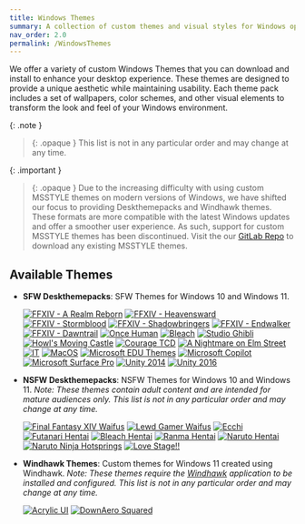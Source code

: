 ```yaml
---
title: Windows Themes
summary: A collection of custom themes and visual styles for Windows operating systems.
nav_order: 2.0
permalink: /WindowsThemes
---
```


We offer a variety of custom Windows Themes that you can download and install to enhance your desktop experience. These themes are designed to provide a unique aesthetic while maintaining usability. Each theme pack includes a set of wallpapers, color schemes, and other visual elements to transform the look and feel of your Windows environment. 

{: .note }
> {: .opaque }
> This list is not in any particular order and may change at any time.

{: .important  }
> {: .opaque }
> Due to the increasing difficulty with using custom MSSTYLE themes on modern versions of Windows, we have shifted our focus to providing Deskthemepacks and Windhawk themes. These formats are more compatible with the latest Windows updates and offer a smoother user experience. As such, support for custom MSSTYLE themes has been discontinued. Visit the our [GitLab Repo](https://gitlab.com/the-back-room/) to download any existing MSSTYLE themes.

## Available Themes

- **SFW Deskthemepacks**: SFW Themes for Windows 10 and Windows 11.

    [![FFXIV - A Realm Reborn](https://img.shields.io/badge/Final%20Fantasy%20XIV%20A%20Realm%20Reborn-black?style=for-the-badge&logo=codecrafters&logoColor=white&logoSize=auto&labelColor=blue&color=black&cacheSeconds=3600)](https://the-back-room.info/WindowsThemes/Deskthemepacks/FFXIVARealmReborn) 
    [![FFXIV - Heavensward](https://img.shields.io/badge/Final%20Fantasy%20XIV%20Heavensward-black?style=for-the-badge&logo=codecrafters&logoColor=white&logoSize=auto&labelColor=blue&color=black&cacheSeconds=3600)](https://the-back-room.info/WindowsThemes/Deskthemepacks/FFXIVHeavensward) 
    [![FFXIV - Stormblood](https://img.shields.io/badge/Final%20Fantasy%20XIV%20Stormblood-black?style=for-the-badge&logo=codecrafters&logoColor=white&logoSize=auto&labelColor=blue&color=black&cacheSeconds=3600)](https://the-back-room.info/WindowsThemes/Deskthemepacks/FFXIVStormblood) 
    [![FFXIV - Shadowbringers](https://img.shields.io/badge/Final%20Fantasy%20XIV%20Shadowbringers-black?style=for-the-badge&logo=codecrafters&logoColor=white&logoSize=auto&labelColor=blue&color=black&cacheSeconds=3600)](https://the-back-room.info/WindowsThemes/Deskthemepacks/FFXIVShadowbringers) 
    [![FFXIV - Endwalker](https://img.shields.io/badge/Final%20Fantasy%20XIV%20Endwalker-black?style=for-the-badge&logo=codecrafters&logoColor=white&logoSize=auto&labelColor=blue&color=black&cacheSeconds=3600)](https://the-back-room.info/WindowsThemes/Deskthemepacks/FFXIVEW) 
    [![FFXIV - Dawntrail](https://img.shields.io/badge/Final%20Fantasy%20XIV%20Dawntrail-black?style=for-the-badge&logo=codecrafters&logoColor=white&logoSize=auto&labelColor=blue&color=black&cacheSeconds=3600)](https://the-back-room.info/WindowsThemes/Deskthemepacks/FFXIVDawntrail) 
    [![Once Human](https://img.shields.io/badge/Once%20Human-black?style=for-the-badge&logo=codecrafters&logoColor=white&logoSize=auto&labelColor=blue&color=black&cacheSeconds=3600)](https://the-back-room.info/WindowsThemes/Deskthemepacks/OnceHuman) 
    [![Bleach](https://img.shields.io/badge/Bleach-black?style=for-the-badge&logo=codecrafters&logoColor=white&logoSize=auto&labelColor=blue&color=black&cacheSeconds=3600)](https://the-back-room.info/WindowsThemes/Deskthemepacks/BLEACH) 
    [![Studio Ghibli](https://img.shields.io/badge/Studio%20Ghibli-black?style=for-the-badge&logo=codecrafters&logoColor=white&logoSize=auto&labelColor=blue&color=black&cacheSeconds=3600)](https://the-back-room.info/WindowsThemes/Deskthemepacks/StudioGhibli) 
    [![Howl's Moving Castle](https://img.shields.io/badge/Howl's%20Moving%20Castle-black?style=for-the-badge&logo=codecrafters&logoColor=white&logoSize=auto&labelColor=blue&color=black&cacheSeconds=3600)](https://the-back-room.info/WindowsThemes/Deskthemepacks/HowlsMovingCastle) 
    [![Courage TCD](https://img.shields.io/badge/Courage%20TCD-black?style=for-the-badge&logo=codecrafters&logoColor=white&logoSize=auto&labelColor=blue&color=black&cacheSeconds=3600)](https://the-back-room.info/WindowsThemes/Deskthemepacks/CourageTCD) 
    [![A Nightmare on Elm Street](https://img.shields.io/badge/A%20Nightmare%20on%20Elm%20Street-black?style=for-the-badge&logo=codecrafters&logoColor=white&logoSize=auto&labelColor=blue&color=black&cacheSeconds=3600)](https://the-back-room.info/WindowsThemes/Deskthemepacks/ANightmareOnElmStreet) 
    [![IT](https://img.shields.io/badge/IT-black?style=for-the-badge&logo=codecrafters&logoColor=white&logoSize=auto&labelColor=blue&color=black&cacheSeconds=3600)](https://the-back-room.info/WindowsThemes/Deskthemepacks/IT) 
    [![MacOS](https://img.shields.io/badge/MacOS-black?style=for-the-badge&logo=codecrafters&logoColor=white&logoSize=auto&labelColor=blue&color=black&cacheSeconds=3600)](https://the-back-room.info/WindowsThemes/Deskthemepacks/MacOS) 
    [![Microsoft EDU Themes](https://img.shields.io/badge/Microsoft%20EDU%20Themes-black?style=for-the-badge&logo=codecrafters&logoColor=white&logoSize=auto&labelColor=blue&color=black&cacheSeconds=3600)](https://the-back-room.info/WindowsThemes/Deskthemepacks/MicrosoftEDUThemes) 
    [![Microsoft Copilot](https://img.shields.io/badge/Microsoft%20Copilot-black?style=for-the-badge&logo=codecrafters&logoColor=white&logoSize=auto&labelColor=blue&color=black&cacheSeconds=3600)](https://the-back-room.info/WindowsThemes/Deskthemepacks/MicrosoftCopilot) 
    [![Microsoft Surface Pro](https://img.shields.io/badge/Microsoft%20Surface%20Pro-black?style=for-the-badge&logo=codecrafters&logoColor=white&logoSize=auto&labelColor=blue&color=black&cacheSeconds=3600)](https://the-back-room.info/WindowsThemes/Deskthemepacks/MicrosoftSurfacePro) 
    [![Unity 2014](https://img.shields.io/badge/Unity%202014-black?style=for-the-badge&logo=codecrafters&logoColor=white&logoSize=auto&labelColor=blue&color=black&cacheSeconds=3600)](https://the-back-room.info/WindowsThemes/Deskthemepacks/Unity2014) 
    [![Unity 2016](https://img.shields.io/badge/Unity%202016-black?style=for-the-badge&logo=codecrafters&logoColor=white&logoSize=auto&labelColor=blue&color=black&cacheSeconds=3600)](https://the-back-room.info/WindowsThemes/Deskthemepacks/Unity2016) 

- **NSFW Deskthemepacks**: NSFW Themes for Windows 10 and Windows 11. *Note: These themes contain adult content and are intended for mature audiences only. This list is not in any particular order and may change at any time.*

    [![Final Fantasy XIV Waifus](https://img.shields.io/badge/Final%20Fantasy%20XIV%20Waifus-black?style=for-the-badge&logo=codecrafters&logoColor=white&logoSize=auto&labelColor=blue&color=black&cacheSeconds=3600)](https://the-back-room.info/WindowsThemes/Deskthemepacks/FinalFantasyXIVWaifus) 
    [![Lewd Gamer Waifus](https://img.shields.io/badge/Lewd%20Gamer%20Waifus-black?style=for-the-badge&logo=codecrafters&logoColor=white&logoSize=auto&labelColor=blue&color=black&cacheSeconds=3600)](https://the-back-room.info/WindowsThemes/Deskthemepacks/LewdGamerWaifus) 
    [![Ecchi](https://img.shields.io/badge/Ecchi-black?style=for-the-badge&logoColor=white&logo=codecrafters&logoSize=auto&labelColor=blue&color=black&cacheSeconds=3600)](https://the-back-room.info/WindowsThemes/Deskthemepacks/Ecchi) 
    [![Futanari Hentai](https://img.shields.io/badge/Futanari%20Hentai-black?style=for-the-badge&logoColor=white&logo=codecrafters&logoSize=auto&labelColor=blue&color=black&cacheSeconds=3600)](https://the-back-room.info/WindowsThemes/Deskthemepacks/FutanariHentai) 
    [![Bleach Hentai](https://img.shields.io/badge/Bleach%20Hentai-black?style=for-the-badge&logo=codecrafters&logoColor=white&logoSize=auto&labelColor=blue&color=black&cacheSeconds=3600)](https://the-back-room.info/WindowsThemes/Deskthemepacks/BLEACHHentai) 
    [![Ranma Hentai](https://img.shields.io/badge/Ranma%20Hentai-black?style=for-the-badge&logo=codecrafters&logoColor=white&logoSize=auto&labelColor=blue&color=black&cacheSeconds=3600)](https://the-back-room.info/WindowsThemes/Deskthemepacks/RanmaHentai) 
    [![Naruto Hentai](https://img.shields.io/badge/Naruto%20Hentai-black?style=for-the-badge&logo=codecrafters&logoColor=white&logoSize=auto&labelColor=blue&color=black&cacheSeconds=3600)](https://the-back-room.info/WindowsThemes/Deskthemepacks/NarutoHentai) 
    [![Naruto Ninja Hotsprings](https://img.shields.io/badge/Naruto%20Ninja%20Hotsprings-black?style=for-the-badge&logo=codecrafters&logoColor=white&logoSize=auto&labelColor=blue&color=black&cacheSeconds=3600)](https://the-back-room.info/WindowsThemes/Deskthemepacks/NarutoNinjaHotsprings) 
    [![Love Stage!!](https://img.shields.io/badge/Love%20Stage!!-black?style=for-the-badge&logoColor=white&logo=codecrafters&logoSize=auto&labelColor=blue&color=black&cacheSeconds=3600)](https://the-back-room.info/WindowsThemes/Deskthemepacks/LoveStage) 

- **Windhawk Themes**: Custom themes for Windows 11 created using Windhawk. *Note: These themes require the [Windhawk](https://windhawk.net) application to be installed and configured. This list is not in any particular order and may change at any time.*

    [![Acrylic UI](https://img.shields.io/badge/Acrylic%20UI-black?style=for-the-badge&logo=codecrafters&logoColor=white&logoSize=auto&labelColor=blue&color=black&cacheSeconds=3600)](https://the-back-room.info/WindowsThemes/WindhawkThemes/AcrylicUI) 
    [![DownAero Squared](https://img.shields.io/badge/DownAero%20Squared-black?style=for-the-badge&logo=codecrafters&logoColor=white&logoSize=auto&labelColor=blue&color=black&cacheSeconds=3600)](https://the-back-room.info/WindowsThemes/WindhawkThemes/DownAeroSquared)